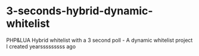 # 3-seconds-hybrid-dynamic-whitelist
PHP&amp;LUA Hybrid whitelist with a 3 second poll - A dynamic whitelist project I created yearsssssssss ago
